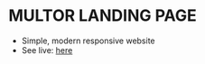 # MULTOR LANDING PAGE

- Simple, modern responsive website
- See live: [here](https://mmaksi.github.io/multor-landing-page.github.io/)
